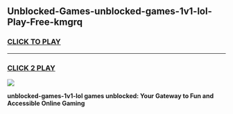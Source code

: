 
## Unblocked-Games-unblocked-games-1v1-lol-Play-Free-kmgrq
<h3>
<a href="https://premium76.site?title=unblocked-games-1v1-lol&ref=20M">CLICK TO PLAY</a></h3>
<hr>

<h3>
<a href="https://premium76.site?title=unblocked-games-1v1-lol&ref=20M">CLICK 2 PLAY</a>
  
</h3>

<a href="https://premium76.site?title=unblocked-games-1v1-lol&ref=19M"><img src="https://clearcache.store/games.png"></a>


**unblocked-games-1v1-lol games unblocked: Your Gateway to Fun and Accessible Online Gaming**
